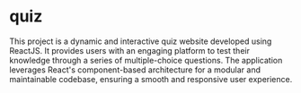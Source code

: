 # quiz
This project is a dynamic and interactive quiz website developed using ReactJS. It provides users with an engaging platform to test their knowledge through a series of multiple-choice questions. The application leverages React's component-based architecture for a modular and maintainable codebase, ensuring a smooth and responsive user experience.

